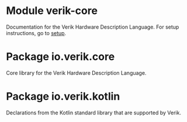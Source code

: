 # Module verik-core

Documentation for the Verik Hardware Description Language. For setup instructions, go to
[setup](https://verik.io/setup/index.html).

# Package io.verik.core

Core library for the Verik Hardware Description Language.

# Package io.verik.kotlin

Declarations from the Kotlin standard library that are supported by Verik.